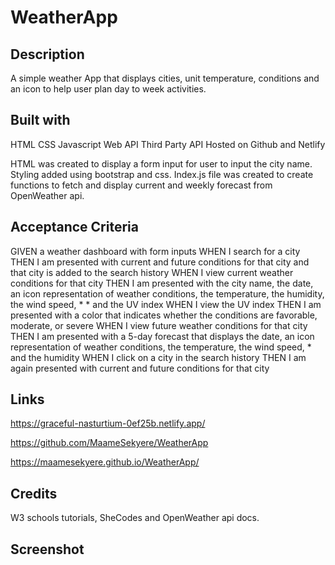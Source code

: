 # WeatherApp

## Description

A simple weather App that displays cities, unit temperature, conditions and an icon to help user plan day to week activities.

## Built with

HTML
CSS
Javascript
Web API
Third Party API
Hosted on Github and Netlify

HTML was created to display a form input for user to input the city name.
Styling added using bootstrap and css.
Index.js file was created to create functions to fetch and display current and weekly forecast from OpenWeather api.

## Acceptance Criteria
GIVEN a weather dashboard with form inputs
WHEN I search for a city
THEN I am presented with current and future conditions for that city and that city is added to the search history
WHEN I view current weather conditions for that city
THEN I am presented with the city name, the date, an icon representation of weather conditions, the temperature, the humidity, the wind speed, * * and the UV index
WHEN I view the UV index
THEN I am presented with a color that indicates whether the conditions are favorable, moderate, or severe
WHEN I view future weather conditions for that city
THEN I am presented with a 5-day forecast that displays the date, an icon representation of weather conditions, the temperature, the wind speed, * and the humidity
WHEN I click on a city in the search history
THEN I am again presented with current and future conditions for that city

## Links

https://graceful-nasturtium-0ef25b.netlify.app/

https://github.com/MaameSekyere/WeatherApp

https://maamesekyere.github.io/WeatherApp/

## Credits

W3 schools tutorials, SheCodes and OpenWeather api docs.

## Screenshot
